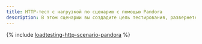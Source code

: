 ```yaml
---
title: HTTP-тест с нагрузкой по сценарию с помощью Pandora
description: В этом сценарии вы создадите цель тестирования, развернете инфраструктуру и проведете тестирование с нагрузкой по сценарию по протоколу HTTP с помощью сервиса {{ load-testing-name }} и генератора нагрузки Pandora.
---
```


{% include [loadtesting-http-scenario-pandora](../../_tutorials/dev/loadtesting-http-scenario-pandora.md) %}